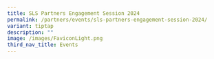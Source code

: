 ```yaml
---
title: SLS Partners Engagement Session 2024
permalink: /partners/events/sls-partners-engagement-session-2024/
variant: tiptap
description: ""
image: /images/FaviconLight.png
third_nav_title: Events
---
```

